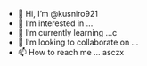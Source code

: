 - 👋 Hi, I’m @kusniro921
- 👀 I’m interested in ...
- 🌱 I’m currently learning ...с
- 💞️ I’m looking to collaborate on ...
- 📫 How to reach me ...
asczx
<!---
kusniro921/kusniro921 is a ✨ special ✨ repository because its `README.md` (this file) appears on your GitHub profile.
You can click the Preview link to take a look at your changes.
--->
